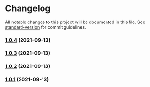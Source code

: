 # Changelog

All notable changes to this project will be documented in this file. See [standard-version](https://github.com/conventional-changelog/standard-version) for commit guidelines.

### [1.0.4](https://github.com/rickstaa/panda-gazebo/compare/v1.0.3...v1.0.4) (2021-09-13)

### [1.0.3](https://github.com/rickstaa/panda-gazebo/compare/v1.0.2...v1.0.3) (2021-09-13)

### [1.0.2](https://github.com/rickstaa/panda-gazebo/compare/v1.0.1...v1.0.2) (2021-09-13)

### [1.0.1](https://github.com/rickstaa/panda-gazebo/compare/v1.0.0...v1.0.1) (2021-09-13)
